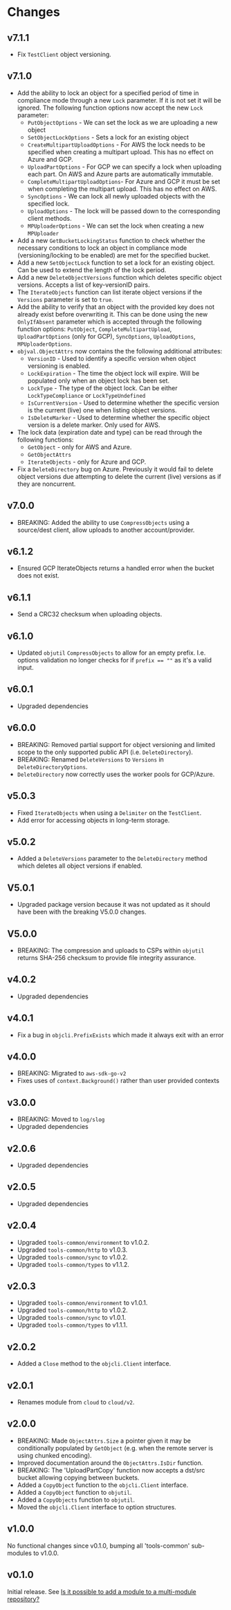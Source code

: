 # Changes

## v7.1.1

- Fix `TestClient` object versioning.

## v7.1.0

- Add the ability to lock an object for a specified period of time in compliance mode through a new `Lock`
parameter. If it is not set it will be ignored. The following function options now accept the new `Lock` parameter:
  - `PutObjectOptions` - We can set the lock as we are uploading a new object
  - `SetObjectLockOptions` - Sets a lock for an existing object
  - `CreateMultipartUploadOptions` - For AWS the lock needs to be specified when creating a multipart upload.
  This has no effect on Azure and GCP.
  - `UploadPartOptions` - For GCP we can specify a lock when uploading each part. On AWS and Azure parts are
  automatically immutable.
  - `CompleteMultipartUploadOptions`- For Azure and GCP it must be set when completing the multipart upload. This has
  no effect on AWS.
  - `SyncOptions` - We can lock all newly uploaded objects with the specified lock.
  - `UploadOptions` - The lock will be passed down to the corresponding client methods.
  - `MPUploaderOptions` - We can set the lock when creating a new `MPUploader`
- Add a new `GetBucketLockingStatus` function to check whether the necessary conditions to lock an object in compliance
mode (versioning/locking to be enabled) are met for the specified bucket.
- Add a new `SetObjectLock` function to set a lock for an existing object. Can be used to extend the length of the
lock period.
- Add a new `DeleteObjectVersions` function which deletes specific object versions. Accepts a list of
key-versionID pairs.
- The `IterateObjects` function can list iterate object versions if the `Versions` parameter is set to `true`.
- Add the ability to verify that an object with the provided key does not already exist before overwriting it. This
can be done using the new `OnlyIfAbsent` parameter which is accepted through the following function options:
`PutObject`, `CompleteMultipartUpload`, `UploadPartOptions` (only for GCP), `SyncOptions`, `UploadOptions`,
`MPUploaderOptions`.
- `objval.ObjectAttrs` now contains the the following additional attributes:
  - `VersionID` - Used to identify a specific version when object versioning is enabled.
  - `LockExpiration` - The time the object lock will expire. Will be populated only when an object lock has been set.
  - `LockType` - The type of the object lock. Can be either `LockTypeCompliance` or `LockTypeUndefined`
  - `IsCurrentVersion` - Used to determine whether the specific version is the current (live) one when listing object
  versions.
  - `IsDeleteMarker` - Used to determine whether the specific object version is a delete marker. Only used for AWS.
- The lock data (expiration date and type) can be read through the following functions:
  - `GetObject` - only for AWS and Azure.
  - `GetObjectAttrs`
  - `IterateObjects` - only for Azure and GCP.
- Fix a `DeleteDirectory` bug on Azure. Previously it would fail to delete object versions due attempting
to delete the current (live) versions as if they are noncurrent.

## v7.0.0

- BREAKING: Added the ability to use `CompressObjects` using a source/dest client, allow uploads to another account/provider.

## v6.1.2

- Ensured GCP IterateObjects returns a handled error when the bucket does not exist.

## v6.1.1
- Send a CRC32 checksum when uploading objects.

## v6.1.0

- Updated `objutil` `CompressObjects` to allow for an empty prefix.
  I.e. options validation no longer checks for if `prefix == ""` as it's a valid input.

## v6.0.1

- Upgraded dependencies

## v6.0.0

- BREAKING: Removed partial support for object versioning and limited scope to
  the only supported public API (i.e. `DeleteDirectory`).
- BREAKING: Renamed `DeleteVersions` to `Versions` in `DeleteDirectoryOptions`.
- `DeleteDirectory` now correctly uses the worker pools for GCP/Azure.

## v5.0.3

- Fixed `IterateObjects` when using a `Delimiter` on the `TestClient`.
- Add error for accessing objects in long-term storage.

## v5.0.2

- Added a `DeleteVersions` parameter to the `DeleteDirectory` method which
  deletes all object versions if enabled.

## V5.0.1
- Upgraded package version because it was not updated as it should have been with the breaking V5.0.0 changes.

## V5.0.0
- BREAKING: The compression and uploads to CSPs within `objutil` returns SHA-256 checksum
  to provide file integrity assurance.

## v4.0.2

- Upgraded dependencies

## v4.0.1

- Fix a bug in `objcli.PrefixExists` which made it always exit with an error

## v4.0.0

- BREAKING: Migrated to `aws-sdk-go-v2`
- Fixes uses of `context.Background()` rather than user provided contexts

## v3.0.0

- BREAKING: Moved to `log/slog`
- Upgraded dependencies

## v2.0.6

- Upgraded dependencies

## v2.0.5

- Upgraded dependencies

## v2.0.4

- Upgraded `tools-common/environment` to v1.0.2.
- Upgraded `tools-common/http` to v1.0.3.
- Upgraded `tools-common/sync` to v1.0.2.
- Upgraded `tools-common/types` to v1.1.2.

## v2.0.3

- Upgraded `tools-common/environment` to v1.0.1.
- Upgraded `tools-common/http` to v1.0.2.
- Upgraded `tools-common/sync` to v1.0.1.
- Upgraded `tools-common/types` to v1.1.1.

## v2.0.2

- Added a `Close` method to the `objcli.Client` interface.

## v2.0.1

- Renames module from `cloud` to `cloud/v2`.

## v2.0.0

- BREAKING: Made `ObjectAttrs.Size` a pointer given it may be conditionally
  populated by `GetObject` (e.g. when the remote server is using chunked
  encoding).
- Improved documentation around the `ObjectAttrs.IsDir` function.
- BREAKING: The 'UploadPartCopy' function now accepts a dst/src bucket allowing
  copying between buckets.
- Added a `CopyObject` function to the `objcli.Client` interface.
- Added a `CopyObject` function to `objutil`.
- Added a `CopyObjects` function to `objutil`.
- Moved the `objcli.Client` interface to option structures.

## v1.0.0

No functional changes since v0.1.0, bumping all 'tools-common' sub-modules to
v1.0.0.

## v0.1.0

Initial release. See [Is it possible to add a module to a multi-module
repository?](https://github.com/golang/go/wiki/Modules#is-it-possible-to-add-a-module-to-a-multi-module-repository.)
